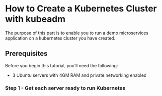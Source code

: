 # How to Create a Kubernetes Cluster with kubeadm
The purpose of this part is to enable you to run a demo microservices application on a kubernetes cluster you have created.

## Prerequisites
Before you begin this tutorial, you’ll need the following:<br/>
* 3 Ubuntu servers with 4GM RAM and private networking enabled<br/>
### Step 1 - Get each server ready to run Kubernetes
